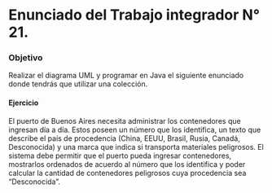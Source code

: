 # Enunciado del Trabajo integrador N° 21.


### Objetivo

Realizar el diagrama UML y programar en Java el siguiente enunciado donde tendrás que utilizar una colección.

#### Ejercicio

El puerto de Buenos Aires necesita administrar los contenedores que ingresan día a día. Estos poseen un número que los identifica, un texto que describe el país de procedencia (China, EEUU, Brasil, Rusia, Canadá, Desconocida) y una marca que indica si transporta materiales peligrosos. 
El sistema debe permitir que el puerto pueda ingresar contenedores, mostrarlos ordenados de acuerdo al número que los identifica y poder calcular la cantidad de contenedores peligrosos cuya procedencia sea “Desconocida”.
